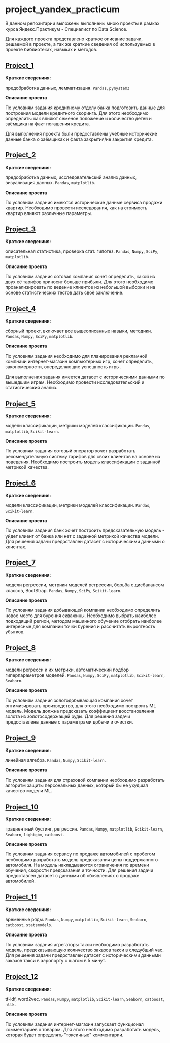 # project_yandex_practicum
В данном репозитарии выложены выполнены мною проекты в рамках курса Яндекс.Практикум - Специалист по Data Science.

Для каждого проекта представлено краткое описание задачи, решаемой в проекте, а так же краткие сведения об используемых в проекте библиотеках, навыках и методов.

## [Project_1](https://github.com/TaywanZ/project_yandex_practicum/tree/main/project_1)

**Краткие сведениия:**

предобработка данных, лемматизация. `Pandas`, `pymystem3`

**Описание проекта**

По условиям задания кредитному отделу банка подготовить данные для построения модели кредитного скоринга. Для этого необходимо определить: как влияют семеное положение и количество детей и заёмщика на факт погашения кредита.

Для выполнения проекта были предоставлены учебные историчекие данные банка о заёмщиках и факта закрытия/не закрытия кредита.

## [Project_2](https://github.com/TaywanZ/project_yandex_practicum/tree/main/project_2)

**Краткие сведениия:**

предобработка данных, исследовательский анализ данных, визуализация данных. `Pandas`, `matplotlib`.

**Описание проекта**

По условиям задания имеются исторические данные сервиса продажи квартир. Необходимо провести исследования, как на стоимость квартир влияют различные параметры.

## [Project_3](https://github.com/TaywanZ/project_yandex_practicum/tree/main/project_3)

**Краткие сведениия:**

описательная статистика, проверка стат. гипотез. `Pandas`, `Numpy`, `SciPy`, `matplotlib`.

**Описание проекта**

По условиям задания сотовая компания хочет определить, какой из двух её тарифов приносит больше прибыли. Для этого необходимо проанализировать по ведение клиентов из небольшой выборки и на основе статистических тестов дать своё заключение.


## [Project_4](https://github.com/TaywanZ/project_yandex_practicum/tree/main/project_4)

**Краткие сведениия:**

сборный проект, включает все вышеописанные навыки, методики. `Pandas`, `Numpy`, `SciPy`, `matplotlib`.

**Описание проекта**

По условиям задания необходимо для планирования рекламной компнаии интернет-магазин компьютерных игр, хочет определить, закономерности, опеределяющие успешность игры.

Для выполнения задания имеется датасет с историческими данными по вышедшим играм. Необходимо провести исследовательский и статистический анализ.


## [Project_5](https://github.com/TaywanZ/project_yandex_practicum/tree/main/project_5)

**Краткие сведениия:**

модели классификации, метрики моделей классификации. `Pandas`, `matplotlib`, `Scikit-learn`.

**Описание проекта**

По условиям задания сотовый оператор хочет разработать рекомендательную систему тарифов для своих клиентов на основе из поведения. Необходимо построить модель классификации с заданной метрикой качества.


## [Project_6](https://github.com/TaywanZ/project_yandex_practicum/tree/main/project_6)

**Краткие сведениия:**

модели классификации, метрики моделей классификации. `Pandas`, `Scikit-learn`.

**Описание проекта**

По условиям задания банк хочет построить предсказательную модель - уйдет клиент от банка или нет с заданной метрикой качества модели. Для решения задачи предоставлен датасет с историческими данными о клиентах.

## [Project_7](https://github.com/TaywanZ/project_yandex_practicum/tree/main/project_7)

**Краткие сведениия:**

модели регрессии, метрики моделей регрессии, борьба с дисбалансом классов, BootStrap. `Pandas`, `Numpy`, `SciPy`, `Scikit-learn`.

**Описание проекта**

По условиям задания добывающей компании необходимо определить новое место для бурения скважины. Необходимо выбрать наиболее подходящий регион, методом машинного обучение отобрать наиболее интересные для компании точки бурения и рассчитать выроятность убытков.


## [Project_8](https://github.com/TaywanZ/project_yandex_practicum/tree/main/project_8)

**Краткие сведениия:**

модели регресси и их метрики, автоматический подбор гиперпараметров моделей. `Pandas`, `Numpy`, `SciPy`, `matplotlib`, `Scikit-learn`, `Seaborn`.

**Описание проекта**

По условиям задания золотодобывающая компания хочет оптимизировать производство, для этого необходимо построить ML модель. Модель должна предсказать коэффициент восстановления золота из золотосодержащей руды. Для решения задачи предоставлены данные с параметрами добычи и очистки.


## [Project_9](https://github.com/TaywanZ/project_yandex_practicum/tree/main/project_9)

**Краткие сведениия:**

линейная алгебра. `Pandas`, `Numpy`, `Scikit-learn`.

**Описание проекта**

По условиям задания для страховой компании необходимо разработать алгоритм защиты персональных данных, который бы не ухудшал качество модели ML. 


## [Project_10](ht10ps://github.com/TaywanZ/project_yandex_practicum/tree/main/project_10)

**Краткие сведениия:**

градиентный бустинг, регрессия. `Pandas`, `Numpy`, `matplotlib`, `Scikit-learn`, `Seaborn`, `lightgbm`, `catboost`.

**Описание проекта**

По условиям задания сервису по продаже автомобилей с пробегом необходимо разработать модель предсказания цены поддержанного автомобиля. На модель накладываются ограничения по времени обучения, скорости предсказания и точности. Для решения задачи предоставлен датасет с данными об обхявлениях о продаже автомобилей.


## [Project_11](https://github.com/TaywanZ/project_yandex_practicum/tree/main/project_11)

**Краткие сведениия:**

временные ряды. `Pandas`, `Numpy`, `matplotlib`, `Scikit-learn`, `Seaborn`, `catboost`, `statsmodels`.

**Описание проекта**

По условиям задания агрегаторы такси необходимо разработать модель, предсказывающую количество заказов такси в следубщий час. Для решения задачи предоставлен датасет с историческими данными заказов такси в аэропорту с шагом в 5 минут.


## [Project_12](https://github.com/TaywanZ/project_yandex_practicum/tree/main/project_12)

**Краткие сведениия:**

tf-idf, word2vec. `Pandas`, `Numpy`, `matplotlib`, `Scikit-learn`, `Seaborn`, `catboost`, `nltk`.

**Описание проекта**

По условиям задания интернет-магазин запускает функционал комментариев к товарам. Для этого необходимо разработать модель, которая будет определять "токсичные" комментарии.

